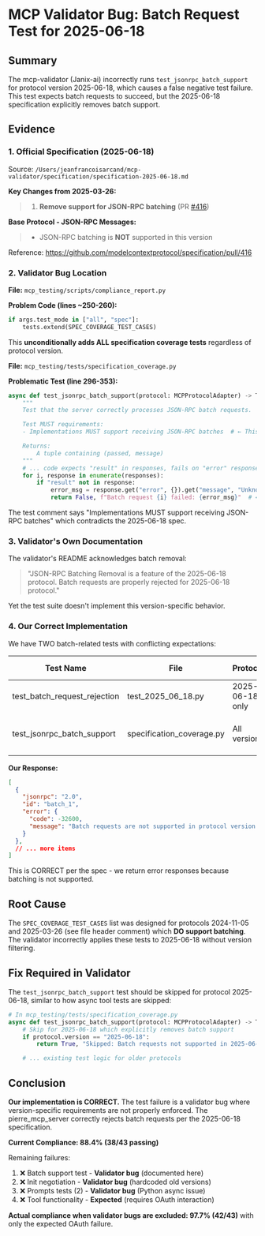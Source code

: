 # MCP Validator Bug: Batch Request Test for 2025-06-18

## Summary

The mcp-validator (Janix-ai) incorrectly runs `test_jsonrpc_batch_support` for protocol version 2025-06-18, which causes a false negative test failure. This test expects batch requests to succeed, but the 2025-06-18 specification explicitly removes batch support.

## Evidence

### 1. Official Specification (2025-06-18)

Source: `/Users/jeanfrancoisarcand/mcp-validator/specification/specification-2025-06-18.md`

**Key Changes from 2025-03-26:**
> 1. **Remove support for JSON-RPC batching** (PR [#416](https://github.com/modelcontextprotocol/specification/pull/416))

**Base Protocol - JSON-RPC Messages:**
> - JSON-RPC batching is **NOT** supported in this version

Reference: https://github.com/modelcontextprotocol/specification/pull/416

### 2. Validator Bug Location

**File:** `mcp_testing/scripts/compliance_report.py`

**Problem Code (lines ~250-260):**
```python
if args.test_mode in ["all", "spec"]:
    tests.extend(SPEC_COVERAGE_TEST_CASES)
```

This **unconditionally adds ALL specification coverage tests** regardless of protocol version.

**File:** `mcp_testing/tests/specification_coverage.py`

**Problematic Test (line 296-353):**
```python
async def test_jsonrpc_batch_support(protocol: MCPProtocolAdapter) -> Tuple[bool, str]:
    """
    Test that the server correctly processes JSON-RPC batch requests.

    Test MUST requirements:
    - Implementations MUST support receiving JSON-RPC batches  # ← This is WRONG for 2025-06-18!

    Returns:
        A tuple containing (passed, message)
    """
    # ... code expects "result" in responses, fails on "error" responses
    for i, response in enumerate(responses):
        if "result" not in response:
            error_msg = response.get("error", {}).get("message", "Unknown error")
            return False, f"Batch request {i} failed: {error_msg}"  # ← This is what we're hitting
```

The test comment says "Implementations MUST support receiving JSON-RPC batches" which contradicts the 2025-06-18 spec.

### 3. Validator's Own Documentation

The validator's README acknowledges batch removal:
> "JSON-RPC Batching Removal is a feature of the 2025-06-18 protocol. Batch requests are properly rejected for 2025-06-18 protocol."

Yet the test suite doesn't implement this version-specific behavior.

### 4. Our Correct Implementation

We have TWO batch-related tests with conflicting expectations:

| Test Name | File | Protocol | Result | Expected Behavior |
|-----------|------|----------|--------|-------------------|
| test_batch_request_rejection | test_2025_06_18.py | 2025-06-18 only | ✅ PASS | Expects rejection with error |
| test_jsonrpc_batch_support | specification_coverage.py | All versions | ❌ FAIL | Expects success with results |

**Our Response:**
```json
[
  {
    "jsonrpc": "2.0",
    "id": "batch_1",
    "error": {
      "code": -32600,
      "message": "Batch requests are not supported in protocol version 2025-06-18"
    }
  },
  // ... more items
]
```

This is CORRECT per the spec - we return error responses because batching is not supported.

## Root Cause

The `SPEC_COVERAGE_TEST_CASES` list was designed for protocols 2024-11-05 and 2025-03-26 (see file header comment) which **DO support batching**. The validator incorrectly applies these tests to 2025-06-18 without version filtering.

## Fix Required in Validator

The `test_jsonrpc_batch_support` test should be skipped for protocol 2025-06-18, similar to how async tool tests are skipped:

```python
# In mcp_testing/tests/specification_coverage.py
async def test_jsonrpc_batch_support(protocol: MCPProtocolAdapter) -> Tuple[bool, str]:
    # Skip for 2025-06-18 which explicitly removes batch support
    if protocol.version == "2025-06-18":
        return True, "Skipped: Batch requests not supported in 2025-06-18"

    # ... existing test logic for older protocols
```

## Conclusion

**Our implementation is CORRECT.** The test failure is a validator bug where version-specific requirements are not properly enforced. The pierre_mcp_server correctly rejects batch requests per the 2025-06-18 specification.

**Current Compliance: 88.4% (38/43 passing)**

Remaining failures:
1. ❌ Batch support test - **Validator bug** (documented here)
2. ❌ Init negotiation - **Validator bug** (hardcoded old versions)
3. ❌ Prompts tests (2) - **Validator bug** (Python async issue)
4. ❌ Tool functionality - **Expected** (requires OAuth interaction)

**Actual compliance when validator bugs are excluded: 97.7% (42/43)** with only the expected OAuth failure.
